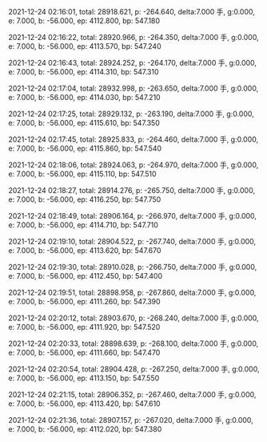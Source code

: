 2021-12-24 02:16:01, total: 28918.621, p: -264.640, delta:7.000 手, g:0.000, e: 7.000, b: -56.000, ep: 4112.800, bp: 547.180

2021-12-24 02:16:22, total: 28920.966, p: -264.350, delta:7.000 手, g:0.000, e: 7.000, b: -56.000, ep: 4113.570, bp: 547.240

2021-12-24 02:16:43, total: 28924.252, p: -264.170, delta:7.000 手, g:0.000, e: 7.000, b: -56.000, ep: 4114.310, bp: 547.310

2021-12-24 02:17:04, total: 28932.998, p: -263.650, delta:7.000 手, g:0.000, e: 7.000, b: -56.000, ep: 4114.030, bp: 547.210

2021-12-24 02:17:25, total: 28929.132, p: -263.190, delta:7.000 手, g:0.000, e: 7.000, b: -56.000, ep: 4115.610, bp: 547.350

2021-12-24 02:17:45, total: 28925.833, p: -264.460, delta:7.000 手, g:0.000, e: 7.000, b: -56.000, ep: 4115.860, bp: 547.540

2021-12-24 02:18:06, total: 28924.063, p: -264.970, delta:7.000 手, g:0.000, e: 7.000, b: -56.000, ep: 4115.110, bp: 547.510

2021-12-24 02:18:27, total: 28914.276, p: -265.750, delta:7.000 手, g:0.000, e: 7.000, b: -56.000, ep: 4116.250, bp: 547.750

2021-12-24 02:18:49, total: 28906.164, p: -266.970, delta:7.000 手, g:0.000, e: 7.000, b: -56.000, ep: 4114.710, bp: 547.710

2021-12-24 02:19:10, total: 28904.522, p: -267.740, delta:7.000 手, g:0.000, e: 7.000, b: -56.000, ep: 4113.620, bp: 547.670

2021-12-24 02:19:30, total: 28910.028, p: -266.750, delta:7.000 手, g:0.000, e: 7.000, b: -56.000, ep: 4112.450, bp: 547.400

2021-12-24 02:19:51, total: 28898.958, p: -267.860, delta:7.000 手, g:0.000, e: 7.000, b: -56.000, ep: 4111.260, bp: 547.390

2021-12-24 02:20:12, total: 28903.670, p: -268.240, delta:7.000 手, g:0.000, e: 7.000, b: -56.000, ep: 4111.920, bp: 547.520

2021-12-24 02:20:33, total: 28898.639, p: -268.100, delta:7.000 手, g:0.000, e: 7.000, b: -56.000, ep: 4111.660, bp: 547.470

2021-12-24 02:20:54, total: 28904.428, p: -267.250, delta:7.000 手, g:0.000, e: 7.000, b: -56.000, ep: 4113.150, bp: 547.550

2021-12-24 02:21:15, total: 28906.352, p: -267.460, delta:7.000 手, g:0.000, e: 7.000, b: -56.000, ep: 4113.420, bp: 547.610

2021-12-24 02:21:36, total: 28907.157, p: -267.020, delta:7.000 手, g:0.000, e: 7.000, b: -56.000, ep: 4112.020, bp: 547.380
